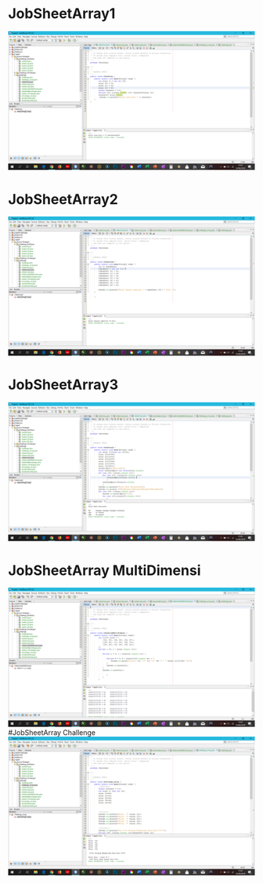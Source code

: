 # JobSheetArray1
![Alt Text](https://github.com/bayuswara/JobSheetArray/blob/master/Screenshot%20(18).png) 
# JobSheetArray2 
![Alt Text](https://github.com/bayuswara/JobSheetArray/blob/master/Screenshot%20(19).png) 
# JobSheetArray3 
![Alt Text](https://github.com/bayuswara/JobSheetArray/blob/master/Screenshot%20(20).png) 
# JobSheetArray MultiDimensi 
![Alt Text](https://github.com/bayuswara/JobSheetArray/blob/master/Screenshot%20(21).png)
#JobSheetArray Challenge
![Alt Text](https://github.com/bayuswara/JobSheetArray/blob/master/Screenshot%20(22).png)
